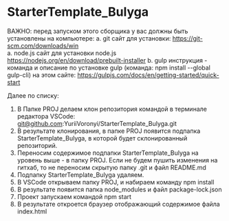 # StarterTemplate_Bulyga
ВАЖНО: перед запуском этого сборщика у вас должны быть установлены на компьютере:
a. git
   сайт для установки:
   https://git-scm.com/downloads/win   
а. node.js
   сайт для установки node.js
   https://nodejs.org/en/download/prebuilt-installer
b. gulp
   инструкция - команда и описание по установке gulp (команда: npm install --global gulp-cli) на этом сайте:
   https://gulpjs.com/docs/en/getting-started/quick-start

Далее по списку:
1. В Папке PROJ делаем клон репозитория командой в терминале редактора VSCode: git@github.com:YuriiVoronyi/StarterTemplate_Bulyga.git
2. В результате клонирования, в папке PROJ появится подпапка StarterTemplate_Bulyga, в которой будет склонированный репозиторий.
3. Переносим содержимое подпапки StarterTemplate_Bulyga на уровень выше - в папку PROJ. Если не будем пушить изменения на гитхаб, то не переносим скрытую папку .git и файл README.md
4. Подпапку StarterTemplate_Bulyga удаляем.
5. В VSCode открываем папку PROJ, и набираем команду npm install
6. В результате появится папка node_modules и файл package-lock.json
7. Проект запускаем командой npm start
8. В результате откроется браузер отображающий содержимое файла index.html